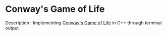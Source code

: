 # Conway's Game of Life
Description : Implementing [Conway's Game of Life](https://en.wikipedia.org/wiki/Conway%27s_Game_of_Life) in C++ through terminal output
